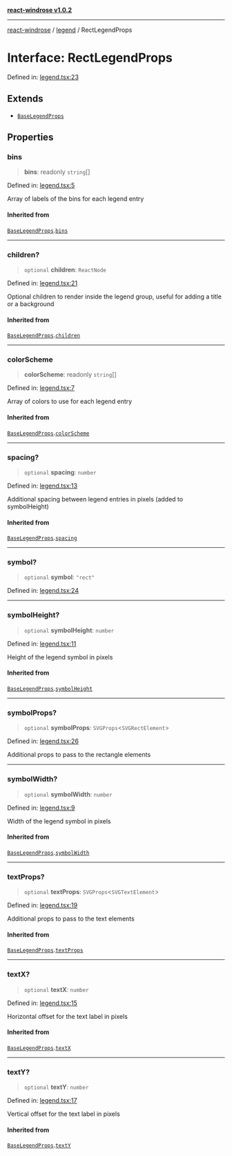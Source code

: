[**react-windrose v1.0.2**](../../README.md)

***

[react-windrose](../../README.md) / [legend](../README.md) / RectLegendProps

# Interface: RectLegendProps

Defined in: [legend.tsx:23](https://github.com/JulesBlm/react-windrose/blob/110788d7f0f8c8a16b24f8b46b367a8a14282451/src/legend.tsx#L23)

## Extends

- [`BaseLegendProps`](BaseLegendProps.md)

## Properties

### bins

> **bins**: readonly `string`[]

Defined in: [legend.tsx:5](https://github.com/JulesBlm/react-windrose/blob/110788d7f0f8c8a16b24f8b46b367a8a14282451/src/legend.tsx#L5)

Array of labels of the bins for each legend entry

#### Inherited from

[`BaseLegendProps`](BaseLegendProps.md).[`bins`](BaseLegendProps.md#bins)

***

### children?

> `optional` **children**: `ReactNode`

Defined in: [legend.tsx:21](https://github.com/JulesBlm/react-windrose/blob/110788d7f0f8c8a16b24f8b46b367a8a14282451/src/legend.tsx#L21)

Optional children to render inside the legend group, useful for adding a title or a background

#### Inherited from

[`BaseLegendProps`](BaseLegendProps.md).[`children`](BaseLegendProps.md#children)

***

### colorScheme

> **colorScheme**: readonly `string`[]

Defined in: [legend.tsx:7](https://github.com/JulesBlm/react-windrose/blob/110788d7f0f8c8a16b24f8b46b367a8a14282451/src/legend.tsx#L7)

Array of colors to use for each legend entry

#### Inherited from

[`BaseLegendProps`](BaseLegendProps.md).[`colorScheme`](BaseLegendProps.md#colorscheme)

***

### spacing?

> `optional` **spacing**: `number`

Defined in: [legend.tsx:13](https://github.com/JulesBlm/react-windrose/blob/110788d7f0f8c8a16b24f8b46b367a8a14282451/src/legend.tsx#L13)

Additional spacing between legend entries in pixels (added to symbolHeight)

#### Inherited from

[`BaseLegendProps`](BaseLegendProps.md).[`spacing`](BaseLegendProps.md#spacing)

***

### symbol?

> `optional` **symbol**: `"rect"`

Defined in: [legend.tsx:24](https://github.com/JulesBlm/react-windrose/blob/110788d7f0f8c8a16b24f8b46b367a8a14282451/src/legend.tsx#L24)

***

### symbolHeight?

> `optional` **symbolHeight**: `number`

Defined in: [legend.tsx:11](https://github.com/JulesBlm/react-windrose/blob/110788d7f0f8c8a16b24f8b46b367a8a14282451/src/legend.tsx#L11)

Height of the legend symbol in pixels

#### Inherited from

[`BaseLegendProps`](BaseLegendProps.md).[`symbolHeight`](BaseLegendProps.md#symbolheight)

***

### symbolProps?

> `optional` **symbolProps**: `SVGProps`\<`SVGRectElement`\>

Defined in: [legend.tsx:26](https://github.com/JulesBlm/react-windrose/blob/110788d7f0f8c8a16b24f8b46b367a8a14282451/src/legend.tsx#L26)

Additional props to pass to the rectangle elements

***

### symbolWidth?

> `optional` **symbolWidth**: `number`

Defined in: [legend.tsx:9](https://github.com/JulesBlm/react-windrose/blob/110788d7f0f8c8a16b24f8b46b367a8a14282451/src/legend.tsx#L9)

Width of the legend symbol in pixels

#### Inherited from

[`BaseLegendProps`](BaseLegendProps.md).[`symbolWidth`](BaseLegendProps.md#symbolwidth)

***

### textProps?

> `optional` **textProps**: `SVGProps`\<`SVGTextElement`\>

Defined in: [legend.tsx:19](https://github.com/JulesBlm/react-windrose/blob/110788d7f0f8c8a16b24f8b46b367a8a14282451/src/legend.tsx#L19)

Additional props to pass to the text elements

#### Inherited from

[`BaseLegendProps`](BaseLegendProps.md).[`textProps`](BaseLegendProps.md#textprops)

***

### textX?

> `optional` **textX**: `number`

Defined in: [legend.tsx:15](https://github.com/JulesBlm/react-windrose/blob/110788d7f0f8c8a16b24f8b46b367a8a14282451/src/legend.tsx#L15)

Horizontal offset for the text label in pixels

#### Inherited from

[`BaseLegendProps`](BaseLegendProps.md).[`textX`](BaseLegendProps.md#textx)

***

### textY?

> `optional` **textY**: `number`

Defined in: [legend.tsx:17](https://github.com/JulesBlm/react-windrose/blob/110788d7f0f8c8a16b24f8b46b367a8a14282451/src/legend.tsx#L17)

Vertical offset for the text label in pixels

#### Inherited from

[`BaseLegendProps`](BaseLegendProps.md).[`textY`](BaseLegendProps.md#texty)
